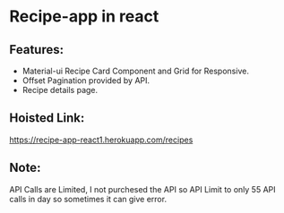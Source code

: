 # Recipe-app in react

## Features:
* Material-ui Recipe Card Component and Grid for Responsive.
* Offset Pagination provided by API.
* Recipe details page.

## Hoisted Link: 
https://recipe-app-react1.herokuapp.com/recipes

## Note: 
API Calls are Limited, I not purchesed the API so API Limit to only 55 API calls in day so sometimes it can give error.
